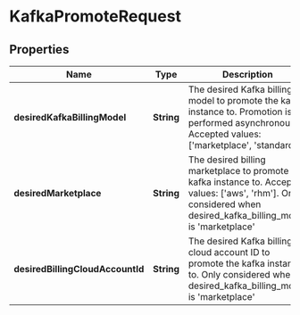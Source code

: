 

# KafkaPromoteRequest


## Properties

Name | Type | Description | Notes
------------ | ------------- | ------------- | -------------
**desiredKafkaBillingModel** | **String** | The desired Kafka billing model to promote the kafka instance to. Promotion is performed asynchronously. Accepted values: [&#39;marketplace&#39;, &#39;standard&#39;] | 
**desiredMarketplace** | **String** | The desired billing marketplace to promote the kafka instance to. Accepted values: [&#39;aws&#39;, &#39;rhm&#39;]. Only considered when desired_kafka_billing_model is &#39;marketplace&#39; |  [optional]
**desiredBillingCloudAccountId** | **String** | The desired Kafka billing cloud account ID to promote the kafka instance to. Only considered when desired_kafka_billing_model is &#39;marketplace&#39; |  [optional]



